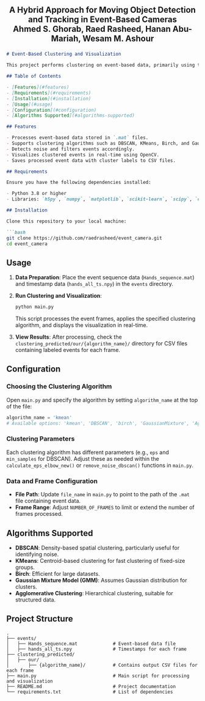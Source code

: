 ## <p align="center"> A Hybrid Approach for Moving Object Detection and Tracking in Event-Based Cameras <br> Ahmed S. Ghorab, Raed Rasheed, Hanan Abu-Mariah, Wesam M. Ashour</p>

```markdown
# Event-Based Clustering and Visualization

This project performs clustering on event-based data, primarily using the `DBSCAN` and `KMeans` algorithms, with additional support for other clustering techniques. The processed data represents event sequences that are visualized with convex hulls around clusters and saved as CSV files. This can be useful for applications in computer vision, motion tracking, and other event-driven data processing.

## Table of Contents

- [Features](#features)
- [Requirements](#requirements)
- [Installation](#installation)
- [Usage](#usage)
- [Configuration](#configuration)
- [Algorithms Supported](#algorithms-supported)

## Features

- Processes event-based data stored in `.mat` files.
- Supports clustering algorithms such as DBSCAN, KMeans, Birch, and Gaussian Mixture Models.
- Detects noise and filters events accordingly.
- Visualizes clustered events in real-time using OpenCV.
- Saves processed event data with cluster labels to CSV files.

## Requirements

Ensure you have the following dependencies installed:

- Python 3.8 or higher
- Libraries: `h5py`, `numpy`, `matplotlib`, `scikit-learn`, `scipy`, `opencv-python`, `kneed`

## Installation

Clone this repository to your local machine:

```bash
git clone https://github.com/raedrasheed/event_camera.git
cd event_camera
```

## Usage

1. **Data Preparation**: Place the event sequence data (`Hands_sequence.mat`) and timestamp data (`hands_all_ts.npy`) in the `events` directory.

2. **Run Clustering and Visualization**:

   ```bash
   python main.py
   ```

   This script processes the event frames, applies the specified clustering algorithm, and displays the visualization in real-time.

3. **View Results**: After processing, check the `clustering_predicted/our/{algorithm_name}/` directory for CSV files containing labeled events for each frame.

## Configuration

### Choosing the Clustering Algorithm

Open `main.py` and specify the algorithm by setting `algorithm_name` at the top of the file:

```python
algorithm_name = 'kmean'
# Available options: 'kmean', 'DBSCAN', 'birch', 'GaussianMixture', 'AgglomerativeClustering', etc.
```

### Clustering Parameters

Each clustering algorithm has different parameters (e.g., `eps` and `min_samples` for DBSCAN). Adjust these as needed within the `calculate_eps_elbow_new()` or `remove_noise_dbscan()` functions in `main.py`.

### Data and Frame Configuration

- **File Path**: Update `file_name` in `main.py` to point to the path of the `.mat` file containing event data.
- **Frame Range**: Adjust `NUMBER_OF_FRAMES` to limit or extend the number of frames processed.

## Algorithms Supported

- **DBSCAN**: Density-based spatial clustering, particularly useful for identifying noise.
- **KMeans**: Centroid-based clustering for fast clustering of fixed-size groups.
- **Birch**: Efficient for large datasets.
- **Gaussian Mixture Model (GMM)**: Assumes Gaussian distribution for clusters.
- **Agglomerative Clustering**: Hierarchical clustering, suitable for structured data.

## Project Structure

```plaintext
.
├── events/
│   ├── Hands_sequence.mat             # Event-based data file
│   ├── hands_all_ts.npy               # Timestamps for each frame
├── clustering_predicted/
│   ├── our/
│       ├── {algorithm_name}/          # Contains output CSV files for each frame
├── main.py                            # Main script for processing and visualization
├── README.md                          # Project documentation
└── requirements.txt                   # List of dependencies
```
